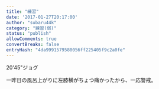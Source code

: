 ```yaml
---
title: "練習"
date: '2017-01-27T20:17:00'
author: "subaru44k"
category: "練習(弱)"
status: "publish"
allowComments: true
convertBreaks: false
entryHash: "4da9991579580056ff225405f9c2a0fe"
---
```

20'45"ジョグ

一昨日の風呂上がりに左膝横がちょつ痛かったから、一応警戒。

